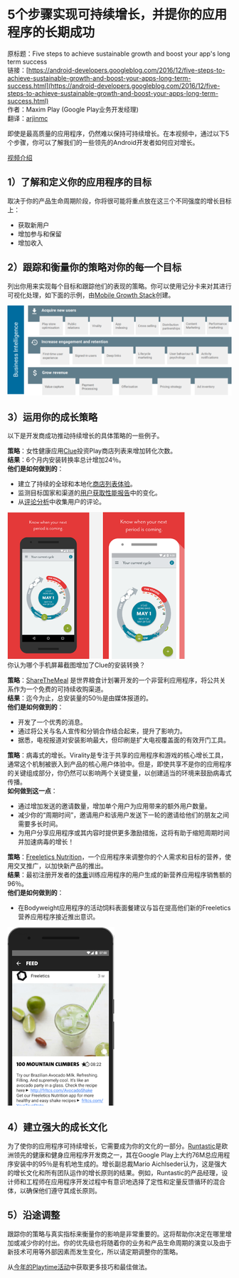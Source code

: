 # 5个步骤实现可持续增长，并提你的应用程序的长期成功

原标题：Five steps to achieve sustainable growth and boost your app's long term success  
链接：[https://android-developers.googleblog.com/2016/12/five-steps-to-achieve-sustainable-growth-and-boost-your-apps-long-term-success.html](https://android-developers.googleblog.com/2016/12/five-steps-to-achieve-sustainable-growth-and-boost-your-apps-long-term-success.html)  
作者：Maxim Play (Google Play业务开发经理)  
翻译：[arjinmc](https://github.com/arjinmc)  

即使是最高质量的应用程序，仍然难以保持可持续增长。在本视频中，通过以下5个步骤，你可以了解我们的一些领先的Android开发者如何应对增长。

[视频介绍](https://youtu.be/Nh2m9365i0I?list=PLWz5rJ2EKKc-XoJTVgYBviYbgxgSJqBws)

## 1）了解和定义你的应用程序的目标

取决于你的产品生命周期阶段，你将很可能将重点放在这三个不同强度的增长目标上：

* 获取新用户
* 增加参与和保留
* 增加收入

## 2）跟踪和衡量你的策略对你的每一个目标

列出你用来实现每个目标和跟踪他们的表现的策略。你可以使用记分卡来对其进行可视化处理，如下面的示例，由[Mobile Growth Stack](http://www.mobilegrowthstack.com/)创建。

![img](../images/2016.12.12.1.png)  

## 3）运用你的成长策略

以下是开发商成功推动持续增长的具体策略的一些例子。

<strong>策略</strong>：女性健康应用[Clue](https://play.google.com/store/apps/details?id=com.clue.android)投资Play商店列表来增加转化次数。  
<strong>结果</strong>：6个月内安装转换率总计增加24％。  
<strong>他们是如何做到的</strong>：  

* 建立了持续的全球和本地化[商店列表体验](https://support.google.com/googleplay/android-developer/topic/7046704?hl=en&ref_topic=6299676)。
* 监测目标国家和渠道的[用户获取性能报告](https://support.google.com/googleplay/android-developer/answer/6263332?hl=en)中的变化。
* 从[评论分析](https://support.google.com/googleplay/android-developer/answer/138230)中收集用户的评论。

![img](../images/2016.12.12.2.png)  
你认为哪个手机屏幕截图增加了Clue的安装转换？

<strong>策略</strong>：[ShareTheMeal](https://play.google.com/store/apps/details?id=org.sharethemeal.app)  是世界粮食计划署开发的一个非营利应用程序，将公共关系作为一个免费的可持续收购渠道。  
<strong>结果</strong>：迄今为止，总安装量的50％是由媒体报道的。  
<strong>他们是如何做到的</strong>：

* 开发了一个优秀的消息。
* 通过将公关与名人宣传和分销合作结合起来，提升了影响力。
* 据悉，电视报道对安装影响最大，但印刷是扩大电视覆盖面的有效开门工具。

<strong>策略</strong>：病毒式的增长。Virality是专注于共享的应用程序和游戏的核心增长工具，通常这个机制被嵌入到产品的核心用户体验中。但是，即使共享不是你的应用程序的关键组成部分，你仍然可以影响两个关键变量，以创建适当的环境来鼓励病毒式传播。  
<strong>如何做到这一点</strong>：

* 通过增加发送的邀请数量，增加单个用户为应用带来的额外用户数量。
* 减少你的“周期时间”，邀请用户和该用户发送下一轮的邀请给他们的朋友之间需要多长时间。
* 为用户分享应用程序或其内容时提供更多激励措施，这将有助于缩短周期时间并加速病毒的增长！

<strong>策略</strong>：[Freeletics Nutrition](https://play.google.com/store/apps/details?id=com.freeletics.nutrition)，一个应用程序来调整你的个人需求和目标的营养，使用交叉推广，以加快新产品的推出。  
<strong>结果</strong>：最初注册开发者的[体重](https://play.google.com/store/apps/details?id=com.freeletics.lite)训练应用程序的用户生成的新营养应用程序销售额的96％。  
<strong>他们是如何做到的</strong>：

* 在Bodyweight应用程序的活动饲料表面餐建议与旨在提高他们新的Freeletics营养应用程序接近推出意识。

![img](../images/2016.12.12.3.png)  

## 4）建立强大的成长文化

为了使你的应用程序可持续增长，它需要成为你的文化的一部分。[Runtastic](https://play.google.com/store/apps/dev?id=8438666261259599516)是欧洲领先的健康和健身应用程序开发商之一，其在Google Play上大约76M总应用程序安装中的95％是有机地生成的。增长副总裁Mario Aichlseder认为，这是强大的增长文化和所有团队运作的增长原则的结果。例如，Runtastic的产品经理，设计师和工程师在应用程序开发过程中有意识地选择了定性和定量反馈循环的混合体，以确保他们遵守其成长原则。

## 5）沿途调整

跟踪你的策略与真实指标来衡量你的影响是非常重要的。这将帮助你决定在哪里增加或减少你的付出。你的优先级也将随着你的业务和产品生命周期的演变以及由于新技术可用等外部因素而发生变化，所以请定期调整你的策略。

从[今年的Playtime活动](http://android-developers.blogspot.co.uk/2016/12/watch-sessions-from-the-playtime-2016-events-to-learn-how-to-succeed-on-android-and-google-play.html)中获取更多技巧和最佳做法。